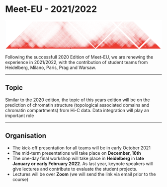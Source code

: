 # Meet-EU - 2021/2022

![hic](./hic.png)

Following the successfull 2020 Edition of Meet-EU, we are renewing the experience in 2021/2022, with the contribution of student teams from Heidelberg, Milano, Paris, Prag and Warsaw.


*********
## Topic

Similar to the 2020 edition, the topic of this years edition will be on the prediction of chromatin structure (topological associated domains and chromatin compartments) from Hi-C data. Data integration will play an important role

*********
## Organisation

* The kick-off presentation for all teams will be in early October 2021
* The mid-term presentations will take place on **December, 16th**
* The one-day final workshop will take place in **Heidelberg** in **late January or early February 2022**. As last year, keynote speakers will give lectures and contribute to evaluate the student projects.
* Lectures will be over **Zoom** (we will send the link via email prior to the course)

